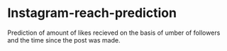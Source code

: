 # Instagram-reach-prediction
 Prediction of amount of likes recieved on the basis of umber of followers and the time since the post was made.
